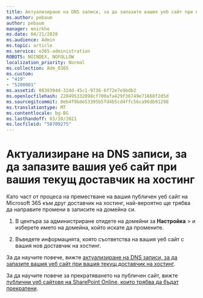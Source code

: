 ```yaml
---
title: Актуализиране на DNS записи, за да запазите вашия уеб сайт при вашия текущ доставчик на хостинг
ms.author: pebaum
author: pebaum
manager: mnirkhe
ms.date: 04/21/2020
ms.audience: Admin
ms.topic: article
ms.service: o365-administration
ROBOTS: NOINDEX, NOFOLLOW
localization_priority: Normal
ms.collection: Adm_O365
ms.custom:
- "419"
- "5200001"
ms.assetid: 0838394d-324d-45c1-9736-6f72e7e9bdb2
ms.openlocfilehash: 220495332098cf700afa429f36749e71668f2d5d
ms.sourcegitcommit: 0eb4f9bde53395b5fd4b5cd4ffc56ca96db91298
ms.translationtype: MT
ms.contentlocale: bg-BG
ms.lasthandoff: 03/10/2021
ms.locfileid: "50709275"
---
```

# <a name="update-dns-records-to-keep-your-website-with-your-current-hosting-provider"></a>Актуализиране на DNS записи, за да запазите вашия уеб сайт при вашия текущ доставчик на хостинг

Като част от процеса на преместване на вашия публичен уеб сайт на Microsoft 365 към друг доставчик на хостинг, най-вероятно ще трябва да направите промени в записите на домейна си.
  
1. В центъра за администриране отидете на домейни за **Настройка** \>  и изберете името на домейна, който искате да промените.

2. Въведете информацията, която съответства на вашия уеб сайт с вашия нов доставчик на хостинг.

За да научите повече, вижте [актуализиране на DNS записи, за да запазите вашия уеб сайт при вашия текущ доставчик на хостинг](https://docs.microsoft.com/microsoft-365/admin/dns/update-dns-records-to-retain-current-hosting-provider?view=o365-worldwide).
  
За да научите повече за прекратяването на публичен сайт, вижте [публични уеб сайтове на SharePoint Online, които трябва да бъдат прекратени](https://support.office.com/article/sharepoint-online-public-websites-to-be-discontinued-e86bfd2f-5c7d-446f-a430-7cfcc0130916).
